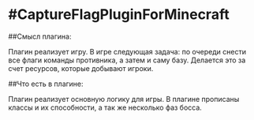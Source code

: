 # #CaptureFlagPluginForMinecraft

##Смысл плагина:

Плагин реализует игру. В игре следующая задача: по очереди снести все флаги команды противника, а затем и саму базу. Делается это за счет ресурсов, которые добывают игроки.

##Что есть в плагине:

Плагин реализует основную логику для игры. В плагине прописаны классы и их способности, а так же несколько фаз босса.